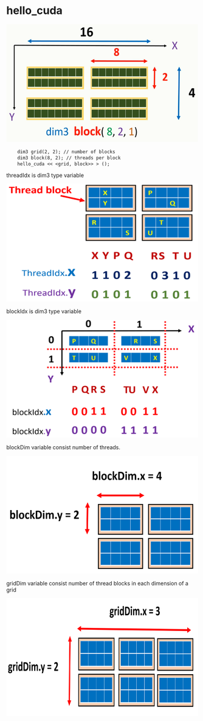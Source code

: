 # hello_cuda

<p align="center">
    <img src="images/pic1.png" alt="Logo" width="512" height="310">
</p>

```cuda
	dim3 grid(2, 2); // number of blocks
	dim3 block(8, 2); // threads per block
    hello_cuda << <grid, block>> > ();
```

threadIdx is dim3 type variable

<p align="center">
    <img src="images/pic2.png" alt="threadIdx" width="512" height="310">
</p>

blockIdx is dim3 type variable

<p align="center">
    <img src="images/pic3.png" alt="blockIdx" width="512" height="310">
</p>

blockDim variable consist number of threads.

<p align="center">
    <img src="images/pic4.png" alt="blockDim" width="512" height="310">
</p>

gridDim variable consist number of thread blocks in each dimension of a grid

<p align="center">
    <img src="images/pic5.png" alt="gridDim" width="512" height="310">
</p>